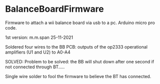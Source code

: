 # BalanceBoardFirmware

Firmware to attach a wii balance board via usb to a pc. Arduino micro pro code.

1st version: m.m.span 25-11-2021

Soldered four wires to the BB PCB: outputs of the op2333 operational amplifiers (U1 and U2) to A0-A4

SOLVED: Problem to be solved: the BB will shut down after one second if not connected through BT.....

Single wire solder to fool the firmware to believe the BT has connected.
